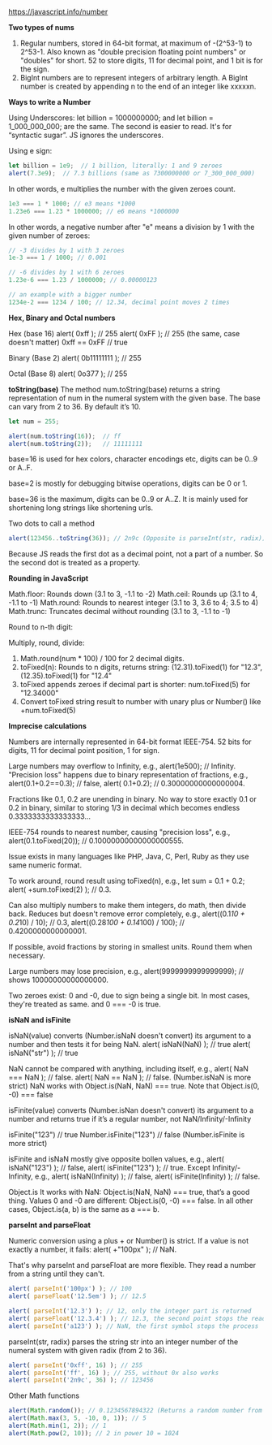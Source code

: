 https://javascript.info/number

**Two types of nums**

1. Regular numbers, stored in 64-bit format, at maximum of -(2^53-1) to 2^53-1. Also known as "double precision floating
   point numbers" or "doubles" for short.
   52 to store digits, 11 for decimal point, and 1 bit is for the sign.
2. BigInt numbers are to represent integers of arbitrary length. A BigInt number is created by appending n to the end of
   an integer like xxxxxn.

**Ways to write a Number**

Using Underscores: let billion = 1000000000; and let billion = 1_000_000_000; are the same. The second is easier to
read. It's for  “syntactic sugar”. JS ignores the underscores.

Using e sign:

```javascript
let billion = 1e9;  // 1 billion, literally: 1 and 9 zeroes
alert(7.3e9);  // 7.3 billions (same as 7300000000 or 7_300_000_000)
```

In other words, e multiplies the number with the given zeroes count.

```javascript
1e3 === 1 * 1000; // e3 means *1000
1.23e6 === 1.23 * 1000000; // e6 means *1000000
```

In other words, a negative number after "e" means a division by 1 with the given number of zeroes:

```javascript
// -3 divides by 1 with 3 zeroes
1e-3 === 1 / 1000; // 0.001

// -6 divides by 1 with 6 zeroes
1.23e-6 === 1.23 / 1000000; // 0.00000123

// an example with a bigger number
1234e-2 === 1234 / 100; // 12.34, decimal point moves 2 times
```

**Hex, Binary and Octal numbers**

Hex (base 16)
alert( 0xff ); // 255
alert( 0xFF ); // 255 (the same, case doesn't matter)
0xff == 0xFF // true

Binary (Base 2)
alert( 0b11111111 ); // 255

Octal (Base 8)
alert( 0o377 ); // 255

**toString(base)**
The method num.toString(base) returns a string representation of num in the numeral system with the given base. The base
can vary from 2 to 36. By default it’s 10.

```javascript
let num = 255;

alert(num.toString(16));  // ff
alert(num.toString(2));   // 11111111
```

base=16 is used for hex colors, character encodings etc, digits can be 0..9 or A..F.

base=2 is mostly for debugging bitwise operations, digits can be 0 or 1.

base=36 is the maximum, digits can be 0..9 or A..Z. It is mainly used for shortening long strings like shortening urls.

Two dots to call a method

```javascript
alert(123456..toString(36)); // 2n9c (Opposite is parseInt(str, radix))
```

Because JS reads the first dot as a decimal point, not a part of a number. So the second dot is treated as a property.

**Rounding in JavaScript**

Math.floor: Rounds down (3.1 to 3, -1.1 to -2)
Math.ceil: Rounds up (3.1 to 4, -1.1 to -1)
Math.round: Rounds to nearest integer (3.1 to 3, 3.6 to 4; 3.5 to 4)
Math.trunc: Truncates decimal without rounding (3.1 to 3, -1.1 to -1)

Round to n-th digit:

Multiply, round, divide:

1. Math.round(num * 100) / 100 for 2 decimal digits.
2. toFixed(n): Rounds to n digits, returns string: (12.31).toFixed(1) for "12.3", (12.35).toFixed(1) for "12.4"
3. toFixed appends zeroes if decimal part is shorter: num.toFixed(5) for "12.34000"
4. Convert toFixed string result to number with unary plus or Number() like +num.toFixed(5)

**Imprecise calculations**

Numbers are internally represented in 64-bit format IEEE-754. 52 bits for digits, 11 for decimal point position, 1 for
sign.

Large numbers may overflow to Infinity, e.g., alert(1e500); // Infinity.
"Precision loss" happens due to binary representation of fractions, e.g., alert(0.1+0.2==0.3); // false, alert(
0.1+0.2); // 0.30000000000000004.

Fractions like 0.1, 0.2 are unending in binary. No way to store exactly 0.1 or 0.2 in binary, similar to storing 1/3 in
decimal which becomes endless 0.3333333333333333...

IEEE-754 rounds to nearest number, causing "precision loss", e.g., alert(0.1.toFixed(20)); // 0.10000000000000000555.

Issue exists in many languages like PHP, Java, C, Perl, Ruby as they use same numeric format.

To work around, round result using toFixed(n), e.g., let sum = 0.1 + 0.2; alert( +sum.toFixed(2) ); // 0.3.

Can also multiply numbers to make them integers, do math, then divide back. Reduces but doesn't remove error completely,
e.g., alert((0.1*10 + 0.2*10) / 10); // 0.3, alert((0.28*100 + 0.14*100) / 100); // 0.4200000000000001.

If possible, avoid fractions by storing in smallest units. Round them when necessary.

Large numbers may lose precision, e.g., alert(9999999999999999); // shows 10000000000000000.

Two zeroes exist: 0 and -0, due to sign being a single bit. In most cases, they're treated as same. and 0 === -0 is
true.

**isNaN and isFinite**

isNaN(value) converts (Number.isNaN doesn't convert) its argument to a number and then tests it for being NaN.
alert( isNaN(NaN) ); // true
alert( isNaN("str") ); // true

NaN cannot be compared with anything, including itself, e.g.,
alert( NaN === NaN ); // false.
alert( NaN == NaN ); // false.  (Number.isNaN is more strict)
NaN works with Object.is(NaN, NaN) === true. Note that Object.is(0, -0) === false

isFinite(value) converts (Number.isNan doesn't convert) its argument to a number and returns true if it’s a regular number, not NaN/Infinity/-Infinity

isFinite("123") // true
Number.isFinite("123") // false (Number.isFinite is more strict)

isFinite and isNaN mostly give opposite bollen values, e.g., 
alert( isNaN("123") ); // false, 
alert( isFinite("123")
); // true. 
Except Infinity/-Infinity, e.g., 
alert( isNaN(Infinity) ); // false, 
alert( isFinite(Infinity) ); // false.



Object.is
It works with NaN: Object.is(NaN, NaN) === true, that’s a good thing.
Values 0 and -0 are different: Object.is(0, -0) === false.
In all other cases, Object.is(a, b) is the same as a === b.

**parseInt and parseFloat**

Numeric conversion using a plus + or Number() is strict. If a value is not exactly a number, it fails: alert( +"100px" ); // NaN.

That's why parseInt and parseFloat are more flexible. They read a number from a string until they can't.

```javascript
alert( parseInt('100px') ); // 100
alert( parseFloat('12.5em') ); // 12.5

alert( parseInt('12.3') ); // 12, only the integer part is returned
alert( parseFloat('12.3.4') ); // 12.3, the second point stops the reading
alert( parseInt('a123') ); // NaN, the first symbol stops the process
```

parseInt(str, radix) parses the string str into an integer number of the numeral system with given radix (from 2 to 36).

```javascript
alert( parseInt('0xff', 16) ); // 255
alert( parseInt('ff', 16) ); // 255, without 0x also works
alert( parseInt('2n9c', 36) ); // 123456
```

Other Math functions

```javascript
alert(Math.random()); // 0.1234567894322 (Returns a random number from 0 to 1 (not including 1))
alert(Math.max(3, 5, -10, 0, 1)); // 5
alert(Math.min(1, 2)); // 1
alert(Math.pow(2, 10)); // 2 in power 10 = 1024
```

